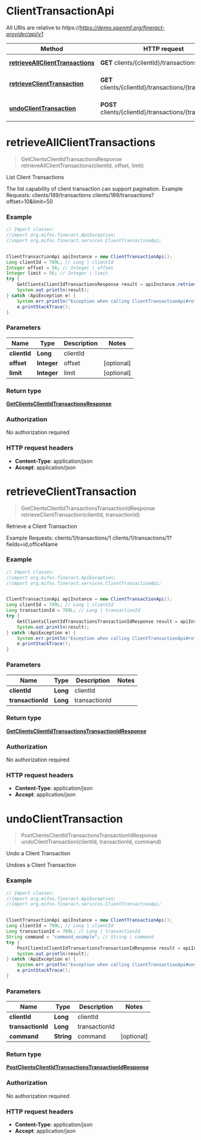 # ClientTransactionApi

All URIs are relative to *https://https://demo.openmf.org/fineract-provider/api/v1*

Method | HTTP request | Description
------------- | ------------- | -------------
[**retrieveAllClientTransactions**](ClientTransactionApi.md#retrieveAllClientTransactions) | **GET** clients/{clientId}/transactions | List Client Transactions
[**retrieveClientTransaction**](ClientTransactionApi.md#retrieveClientTransaction) | **GET** clients/{clientId}/transactions/{transactionId} | Retrieve a Client Transaction
[**undoClientTransaction**](ClientTransactionApi.md#undoClientTransaction) | **POST** clients/{clientId}/transactions/{transactionId} | Undo a Client Transaction


<a name="retrieveAllClientTransactions"></a>
# **retrieveAllClientTransactions**
> GetClientsClientIdTransactionsResponse retrieveAllClientTransactions(clientId, offset, limit)

List Client Transactions

The list capability of client transaction can support pagination.  Example Requests:  clients/189/transactions  clients/189/transactions?offset&#x3D;10&amp;limit&#x3D;50

### Example
```java
// Import classes:
//import org.mifos.fineract.ApiException;
//import org.mifos.fineract.services.ClientTransactionApi;


ClientTransactionApi apiInstance = new ClientTransactionApi();
Long clientId = 789L; // Long | clientId
Integer offset = 56; // Integer | offset
Integer limit = 56; // Integer | limit
try {
    GetClientsClientIdTransactionsResponse result = apiInstance.retrieveAllClientTransactions(clientId, offset, limit);
    System.out.println(result);
} catch (ApiException e) {
    System.err.println("Exception when calling ClientTransactionApi#retrieveAllClientTransactions");
    e.printStackTrace();
}
```

### Parameters

Name | Type | Description  | Notes
------------- | ------------- | ------------- | -------------
 **clientId** | **Long**| clientId |
 **offset** | **Integer**| offset | [optional]
 **limit** | **Integer**| limit | [optional]

### Return type

[**GetClientsClientIdTransactionsResponse**](GetClientsClientIdTransactionsResponse.md)

### Authorization

No authorization required

### HTTP request headers

 - **Content-Type**: application/json
 - **Accept**: application/json

<a name="retrieveClientTransaction"></a>
# **retrieveClientTransaction**
> GetClientsClientIdTransactionsTransactionIdResponse retrieveClientTransaction(clientId, transactionId)

Retrieve a Client Transaction

Example Requests: clients/1/transactions/1   clients/1/transactions/1?fields&#x3D;id,officeName

### Example
```java
// Import classes:
//import org.mifos.fineract.ApiException;
//import org.mifos.fineract.services.ClientTransactionApi;


ClientTransactionApi apiInstance = new ClientTransactionApi();
Long clientId = 789L; // Long | clientId
Long transactionId = 789L; // Long | transactionId
try {
    GetClientsClientIdTransactionsTransactionIdResponse result = apiInstance.retrieveClientTransaction(clientId, transactionId);
    System.out.println(result);
} catch (ApiException e) {
    System.err.println("Exception when calling ClientTransactionApi#retrieveClientTransaction");
    e.printStackTrace();
}
```

### Parameters

Name | Type | Description  | Notes
------------- | ------------- | ------------- | -------------
 **clientId** | **Long**| clientId |
 **transactionId** | **Long**| transactionId |

### Return type

[**GetClientsClientIdTransactionsTransactionIdResponse**](GetClientsClientIdTransactionsTransactionIdResponse.md)

### Authorization

No authorization required

### HTTP request headers

 - **Content-Type**: application/json
 - **Accept**: application/json

<a name="undoClientTransaction"></a>
# **undoClientTransaction**
> PostClientsClientIdTransactionsTransactionIdResponse undoClientTransaction(clientId, transactionId, command)

Undo a Client Transaction

Undoes a Client Transaction

### Example
```java
// Import classes:
//import org.mifos.fineract.ApiException;
//import org.mifos.fineract.services.ClientTransactionApi;


ClientTransactionApi apiInstance = new ClientTransactionApi();
Long clientId = 789L; // Long | clientId
Long transactionId = 789L; // Long | transactionId
String command = "command_example"; // String | command
try {
    PostClientsClientIdTransactionsTransactionIdResponse result = apiInstance.undoClientTransaction(clientId, transactionId, command);
    System.out.println(result);
} catch (ApiException e) {
    System.err.println("Exception when calling ClientTransactionApi#undoClientTransaction");
    e.printStackTrace();
}
```

### Parameters

Name | Type | Description  | Notes
------------- | ------------- | ------------- | -------------
 **clientId** | **Long**| clientId |
 **transactionId** | **Long**| transactionId |
 **command** | **String**| command | [optional]

### Return type

[**PostClientsClientIdTransactionsTransactionIdResponse**](PostClientsClientIdTransactionsTransactionIdResponse.md)

### Authorization

No authorization required

### HTTP request headers

 - **Content-Type**: application/json
 - **Accept**: application/json

